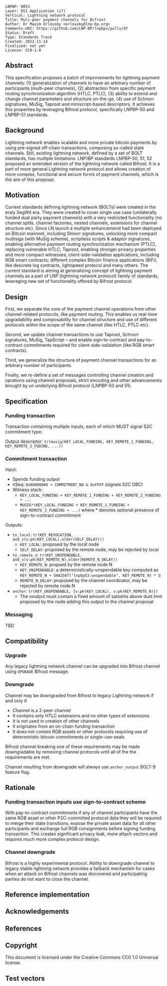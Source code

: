 ```
LNPBP: 0053
Layer: OSI Application (i7)
Vertical: Lightning network protocol
Title: Muli-peer payment channels for Bifrost
Author: Dr Maxim Orlovsky <orlovsky@lnp-bp.org>
Comments-URI: https://github.com/LNP-BP/lnpbps/pulls/97
Status: Draft
Type: Standards Track
Created: 2021-11-14
Finalized: not yet
License: CC0-1.0
```

## Abstract

This specification proposes a batch of improvements for lightning payment 
channels: (1) generalization of channels to have an arbitrary number of 
participants (multi-peer channels), (2) abstraction from specific peyment
routing syncrhronization algorithm (HTLC, PTLC), (3) ability to extend
and change channel parameters and structure on-the-go, (4) use of Schnorr
signatures, MuSig, Taproot and miniscript-based descriptors. It achieves
this properties by leveraging Bifrost protocol, specifically LNPBP-50 and
LNPBP-51 standards.

## Background

Lightning network enables scalable and more private bitcoin payments by
using pre-signed off-chain transactions, composing so-called state channels.
Still, existing lightning network, defined by a set of BOLT standards, has
multiple limitations. LNP/BP standards LNPBP-50, 51, 52 proposed an extended
version of the lightning network called Bifrost. It is a part of more general
Lightning network protocol and allows creation of more complex, functional
and secure forms of payment channels, which is the aim of this proposal.


## Motivation

Current standards defining lightning network (BOLTs) were created in the
eraly SegWit era. They were created to cover single use case (unilaterally
funded dual party payment channels) with a very restricted functionality
(no channel splits, channel factories, nested channels, extensions for
channel structure etc). Since LN launch a multiple enhancemend had been
deployed on Bitcoin maiinnet, including Shnorr signatures, unlocking
more compact multisigs (with MuSig scheme), scriptless scripts & adaptor 
signatures, enabling alternative payment routing synchronization 
mechanism (PTLC), replacing vulnerable HTLC; Taproot, enabling stronger 
privacy properties and more compact witnesses; client-side-validation
applications, including RGB smart contracts; different complex Bitcoin
finance applications (BiFi), like descrete log contracts, lightspeed protocol
and many others. The current standard is aiming at generalizing concept
of lightning payment channels as a part of LNP (lightning network protocol)
family of standards, leveraging new set of functionality offered by
Bifrost protocol.


## Design

First, we separate the core of the payment channel operations from other
channel-related protocols, like payment routing. This enables us real-time
upgradability and composability for channel structure and use of different
protocols within the scope of the same channel (like HTLC, PTLC etc).

Second, we update channel transactions to use Taproot, Schnorr signatures,
MuSig, TapScript – and enable sign-to-contract and pay-to-contract commitments
required for client-side-validation (like RGB smart contracts).

Third, we generalize the structure of payment channel transactions for an
arbitrary number of participants.

Finally, we re-define a set of messages controlling channel creation and 
oprations using channel proposals, strict encoding and other advancements
brought by un underlying Bifrost protocol (LNPBP-50 and 51).


## Specification

### Funding transaction

Transaction containing multiple inputs, each of which MUST signal S2C commitment type.

Output descriptor: `tr(musig(KEY_LOCAL_FUNDING, KEY_REMOTE_1_FUNDING, KEY_REMOTE_2_FUDING, ...))`


### Commitment transaction

Input:
- Spends funding output
- nSeq: `0x80800000 + COMMITMENT_NO & 0xFFFF` (signals S2C DBC)
- Witness stack:
  - `KEY_LOCAL_FUNDING + KEY_REMOTE_1_FUNDING + KEY_REMOTE_2_FUNDING + ...`
  - `MUSIG*(KEY_LOCAL_FUNDING + KEY_REMOTE_1_FUNDING + KEY_REMOTE_2_FUNDING + ...)`
  where * denotes optional presence of sign-to-contract commitment

Outputs:
- `to_local`: `tr(KEY_REVOCATION, and_v(v:pk(KEY_LOCAL),older(SELF_DELAY)))`
  * `KEY_LOCAL`: proposed by the local node
  * `SELF_DELAY`: proposed by the remote node, may be rejected by local
- `to_remote_n`: `tr(KEY_UNSPENDABLE, and_v(v:pk(KEY_REMOTE_N),older(REMOTE_N_DELAY))`
  * `KEY_REMOTE_N`: propsed by the remote node N
  * `KEY_UNSPENDABLE`: a deterministically-unspendable key computed as `KEY_REMOTE_N + SHA256T("lnpbp53:unspendable", KEY_REMOTE_N) * G`
  * `REMOTE_N_DELAY`: proposed by the channel coordinator, may be rejected by remote node N
- `anchor`: `tr(KEY_UNSPENDABLE, {v:pk(KEY_LOCAL), v:pk(KEY_REMOTE_N)})`
  * The ooutput must contain a fixed amount of satoshis above dust limit proposed by
    the node adding this output to the channel proposal

### Messaging

TBD


## Compatibility

### Upgrade

Any legacy lightning network channel can be upgraded into Bifrost channel using
`UPGRADE` Bifrost message.

### Downgrade

Channel may be downgraded from Bifrost to legacy Lightning network if and only if
- Channel is a 2-peer channel
- It contains only HTLC extensions and no other types of extensions
- It is not used in creation of other channels
- It originates from an on-chain funding transaction
- It does not contain RGB assets or other protocols requiring use of
  deterministic bitcoin commitments or single-use-seals

Bifrost channel breaking one of these requirements may be made downgradable by
removing channel protocols until all of the the requirements are met.

Channel resulting from downgrade will always use `anchor_output` BOLT-9 feature
flag.

## Rationale

### Funding transaction inputs use sign-to-contract scheme

With pay-to-contract commitments if any of channel participants have the same 
RGB asset or other P2C-committed protocol data they will be required to merge 
their state transitions, expose the private asset data for all other 
participants and exchange full RGB consignments before signing funding 
transaction. This creates significant privacy leak, more attach vectors and
requires much more complex protocol design.

### Channel downgrade

Bifrost is a highly experimental protocol. Ability to downgrade channel to
legacy stable lightning network provides a failback mechanism for cases
when an attack on Bifrost channels was discovered and participating parties
do not want to close the channel.


## Reference implementation

## Acknowledgements

## References

## Copyright

This document is licensed under the Creative Commons CC0 1.0 Universal license.

## Test vectors
